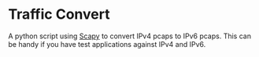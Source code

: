 Traffic Convert
================================

A python script using [Scapy][scapy] to convert IPv4 pcaps to IPv6 pcaps.
This can be handy if you have test applications against IPv4 and IPv6.

[scapy]:http://www.secdev.org/projects/scapy/ "Scapy"